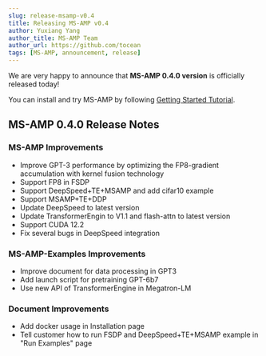 ```yaml
---
slug: release-msamp-v0.4
title: Releasing MS-AMP v0.4
author: Yuxiang Yang
author_title: MS-AMP Team
author_url: https://github.com/tocean
tags: [MS-AMP, announcement, release]
---
```


We are very happy to announce that **MS-AMP 0.4.0 version** is officially released today!

You can install and try MS-AMP by following [Getting Started Tutorial](https://azure.github.io/MS-AMP/docs/getting-started/installation).

## MS-AMP 0.4.0 Release Notes

### MS-AMP Improvements

- Improve GPT-3 performance by optimizing the FP8-gradient accumulation with kernel fusion technology
- Support FP8 in FSDP
- Support DeepSpeed+TE+MSAMP and add cifar10 example
- Support MSAMP+TE+DDP
- Update DeepSpeed to latest version
- Update TransformerEngin to V1.1 and flash-attn to latest version
- Support CUDA 12.2
- Fix several bugs in DeepSpeed integration

### MS-AMP-Examples Improvements

- Improve document for data processing in GPT3
- Add launch script for pretraining GPT-6b7
- Use new API of TransformerEngine in Megatron-LM

### Document Improvements

- Add docker usage in Installation page
- Tell customer how to run FSDP and DeepSpeed+TE+MSAMP  example in "Run Examples" page
